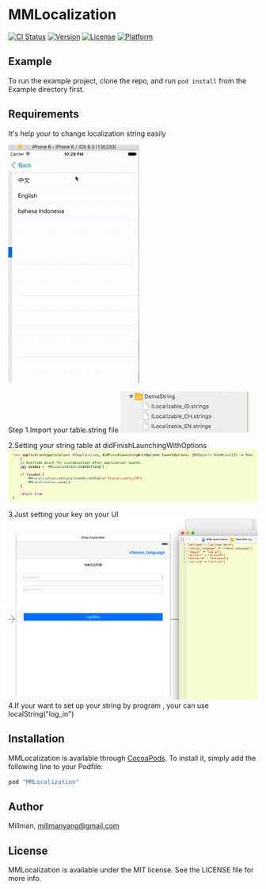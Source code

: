 # MMLocalization

[![CI Status](http://img.shields.io/travis/Millman/MMLocalization.svg?style=flat)](https://travis-ci.org/Millman/MMLocalization)
[![Version](https://img.shields.io/cocoapods/v/MMLocalization.svg?style=flat)](http://cocoapods.org/pods/MMLocalization)
[![License](https://img.shields.io/cocoapods/l/MMLocalization.svg?style=flat)](http://cocoapods.org/pods/MMLocalization)
[![Platform](https://img.shields.io/cocoapods/p/MMLocalization.svg?style=flat)](http://cocoapods.org/pods/MMLocalization)

## Example

To run the example project, clone the repo, and run `pod install` from the Example directory first.

## Requirements

It's help your to change localization string easily

![circledemo](https://github.com/MillmanY/MMLocalization/blob/master/mid.gif)

Step
1.Import your table.string file
![circledemo](https://github.com/MillmanY/MMLocalization/blob/master/string.png)

2.Setting your string table at didFinishLaunchingWithOptions
![circledemo](https://github.com/MillmanY/MMLocalization/blob/master/setting.png)

3.Just setting your key on your UI
![circledemo](https://github.com/MillmanY/MMLocalization/blob/master/ui.png)
4.If your want to set up your string by program , your can use 
  localString("log_in")

## Installation

MMLocalization is available through [CocoaPods](http://cocoapods.org). To install
it, simply add the following line to your Podfile:

```ruby
pod "MMLocalization"
```

## Author

Millman, millmanyang@gmail.com

## License

MMLocalization is available under the MIT license. See the LICENSE file for more info.
